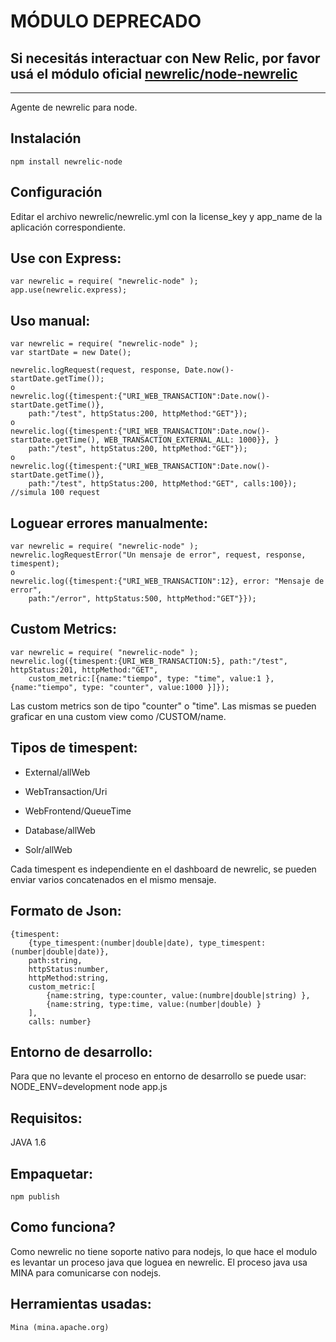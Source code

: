 # MÓDULO DEPRECADO
## Si necesitás interactuar con New Relic, por favor usá el módulo oficial [newrelic/node-newrelic](https://github.com/newrelic/node-newrelic)

<hr>

Agente de newrelic para node.

## Instalación
	npm install newrelic-node

## Configuración
Editar el archivo newrelic/newrelic.yml con la license_key y app_name de la aplicación correspondiente.

## Use con Express:
	var newrelic = require( "newrelic-node" );
	app.use(newrelic.express);	

## Uso manual:
	var newrelic = require( "newrelic-node" );
	var startDate = new Date();
	
	newrelic.logRequest(request, response, Date.now()-startDate.getTime());
	o
	newrelic.log({timespent:{"URI_WEB_TRANSACTION":Date.now()-startDate.getTime()}, 
		path:"/test", httpStatus:200, httpMethod:"GET"});
	o
	newrelic.log({timespent:{"URI_WEB_TRANSACTION":Date.now()-startDate.getTime(), WEB_TRANSACTION_EXTERNAL_ALL: 1000}}, }
		path:"/test", httpStatus:200, httpMethod:"GET"});
	o
	newrelic.log({timespent:{"URI_WEB_TRANSACTION":Date.now()-startDate.getTime()}, 
		path:"/test", httpStatus:200, httpMethod:"GET", calls:100}); //simula 100 request
	
## Loguear errores manualmente:
	var newrelic = require( "newrelic-node" );
	newrelic.logRequestError("Un mensaje de error", request, response, timespent);
	o
	newrelic.log({timespent:{"URI_WEB_TRANSACTION":12}, error: "Mensaje de error", 
		path:"/error", httpStatus:500, httpMethod:"GET"}});		

## Custom Metrics:
	var newrelic = require( "newrelic-node" );
	newrelic.log({timespent:{URI_WEB_TRANSACTION:5}, path:"/test", httpStatus:201, httpMethod:"GET", 
		custom_metric:[{name:"tiempo", type: "time", value:1 }, {name:"tiempo", type: "counter", value:1000 }]});

Las custom metrics son de tipo "counter" o "time". Las mismas se pueden graficar en una custom view como /CUSTOM/name.

## Tipos de timespent:
- External/allWeb

- WebTransaction/Uri

- WebFrontend/QueueTime

- Database/allWeb

- Solr/allWeb

Cada timespent es independiente en el dashboard de newrelic, se pueden enviar varios concatenados en el mismo mensaje.

## Formato de Json:
	{timespent:
		{type_timespent:(number|double|date), type_timespent:(number|double|date)},
		path:string, 
		httpStatus:number, 
		httpMethod:string, 
		custom_metric:[
			{name:string, type:counter, value:(numbre|double|string) }, 
			{name:string, type:time, value:(number|double) }
		],
		calls: number}

## Entorno de desarrollo:
Para que no levante el proceso en entorno de desarrollo se puede usar:
	NODE_ENV=development node app.js

## Requisitos:
JAVA 1.6

## Empaquetar:
	npm publish

## Como funciona?
Como newrelic no tiene soporte nativo para nodejs, lo que hace el modulo es levantar un proceso java que loguea en newrelic. El proceso java usa MINA para comunicarse con nodejs.

## Herramientas usadas:
	Mina (mina.apache.org)


